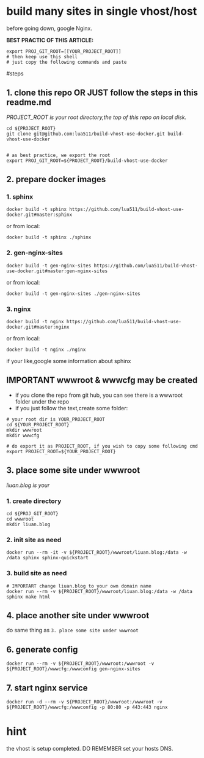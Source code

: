 # build many sites in single vhost/host

before going down, google Nginx.

**BEST PRACTIC OF THIS ARTICLE:**

```
export PROJ_GIT_ROOT=[[YOUR_PROJECT_ROOT]]
# then keep use this shell
# just copy the following commands and paste
```

#steps

## 1. clone this repo OR JUST follow the steps in this readme.md

*PROJECT_ROOT is your root directory,the top of this repo on local disk.*

```
cd ${PROJECT_ROOT}
git clone git@github.com:lua511/build-vhost-use-docker.git build-vhost-use-docker


# as best practice, we export the root
export PROJ_GIT_ROOT=${PROJECT_ROOT}/build-vhost-use-docker

```

## 2. prepare docker images

### 1. sphinx

```
docker build -t sphinx https://github.com/lua511/build-vhost-use-docker.git#master:sphinx
```

or from local:

```
docker build -t sphinx ./sphinx
```

### 2. gen-nginx-sites

```
docker build -t gen-nginx-sites https://github.com/lua511/build-vhost-use-docker.git#master:gen-nginx-sites
```

or from local:

```
docker build -t gen-nginx-sites ./gen-nginx-sites
```

### 3. nginx

```
docker build -t nginx https://github.com/lua511/build-vhost-use-docker.git#master:nginx
```

or from local:

```
docker build -t nginx ./nginx
```


if your like,google some information about sphinx

## IMPORTANT wwwroot & wwwcfg may be created

* if you clone the repo from git hub, you can see there is a wwwroot folder under the repo
* if you just follow the text,create some folder:
```
# your root dir is YOUR_PROJECT_ROOT
cd ${YOUR_PROJECT_ROOT}
mkdir wwwroot
mkdir wwwcfg

# do export it as PROJECT_ROOT, if you wish to copy some following cmd
export PROJECT_ROOT=${YOUR_PROJECT_ROOT}
```

## 3. place some site under wwwroot

*liuan.blog is your*

### 1. create directory

```
cd ${PROJ_GIT_ROOT}
cd wwwroot
mkdir liuan.blog
```

### 2. init site as need

```
docker run --rm -it -v ${PROJECT_ROOT}/wwwroot/liuan.blog:/data -w /data sphinx sphinx-quickstart
```

### 3. build site as need

```
# IMPORTART change liuan.blog to your own domain name
docker run --rm -v ${PROJECT_ROOT}/wwwroot/liuan.blog:/data -w /data sphinx make html
```

## 4. place another site under wwwroot

do same thing as `3. place some site under wwwroot`

## 6. generate config

```
docker run --rm -v ${PROJECT_ROOT}/wwwroot:/wwwroot -v ${PROJECT_ROOT}/wwwcfg:/wwwconfig gen-nginx-sites
```

## 7. start nginx service

```
docker run -d --rm -v ${PROJECT_ROOT}/wwwroot:/wwwroot -v ${PROJECT_ROOT}/wwwcfg:/wwwconfig -p 80:80 -p 443:443 nginx
```



# hint

the vhost is setup completed. DO REMEMBER set your hosts DNS.